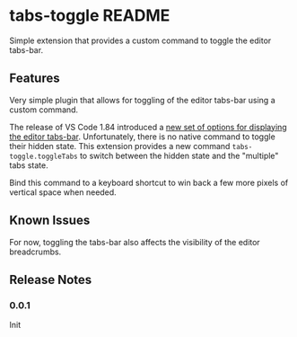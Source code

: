 # tabs-toggle README

Simple extension that provides a custom command to toggle the editor tabs-bar.

## Features

Very simple plugin that allows for toggling of the editor tabs-bar using a
custom command.

The release of VS Code 1.84 introduced a [new set of options for displaying the
editor tabs-bar](https://code.visualstudio.com/updates/v1_84#_hide-editor-tabs).
Unfortunately, there is no native command to toggle their hidden state. This
extension provides a new command `tabs-toggle.toggleTabs` to switch between the
hidden state and the "multiple" tabs state.

Bind this command to a keyboard shortcut to win back a few more pixels of
vertical space when needed.

## Known Issues

For now, toggling the tabs-bar also affects the visibility of the editor
breadcrumbs.

## Release Notes

### 0.0.1

Init